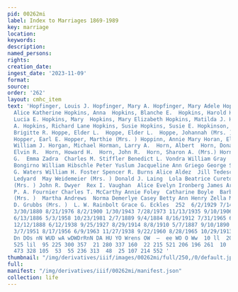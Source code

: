 ```yaml
---
pid: 00262mi
label: Index to Marriages 1869-1989
key: marriage
location: 
keywords: 
description: 
named_persons: 
rights: 
creation_date: 
ingest_date: '2023-11-09'
format: 
source: 
order: '262'
layout: cmhc_item
text: 'Hopfinger, Louis J. Hopfinger, Mary A. Hopfinger, Mary Adele Hopkins, Ada  Hopkins,
  Alice Katherine Hopkins, Anna  Hopkins, Blanche E.  Hopkins, Harold Howard Jr.  Hopkins,
  Lucia E. Hopkins, Mary  Hopkins, Mary Elizabeth Hopkins, Matilda J. Hopkins, Max
  A. Hopkins, Richard Lane Hopkins, Susie Hopkins, Susie E. Hopkinson, John H. Hoppe,
  Brigitte R. Hoppe, Elder L.  Hoppe, Elder L.  Hoppe, Johannah (Mrs. ) Hoppens, Bertha
  Hopper, Earl E. Hopper, Marthie (Mrs. ) Hoppinn, Annie Mary Horan, Elizabeth Horan,
  William J. Horgan, Michael Horman, Larry A.  Horn, Albert  Horn, Donald G.  Horn,
  Elvin R.  Horn, Howard H.  Horn, John R.  Horn, Sharon A. (Mrs.) Hornberg, Emil
  G.  Emma Zadra  Charles M. Stiffler Benedict L. Vondra William Gray  John Sebastian
  Bongirno William Hibschle Peter Yuslum Jacqueline Ann Griego George S. Earnest Patrick
  G. Waters William H. Foster Spencer R. Burns Alice Aldez  Jill Tedesco  W. H. Jaynor  Adelbert
  Ledyard  May Weidemeier (Mrs. ) Donald J. Laing  Lola Beatrice Cureton Marie Yones
  (Mrs. ) John R. Dwyer  Rex I. Vaughan  Alice Evelyn Ironberg James Arthur Crowley
  P. A. Fournier Charles T. McCarthy Annie Foley  Catharine Boyle  Barbara Y. Ringenberg
  (Mrs. )  Martha Andrews  Norma Demerlye Casey Betty Ann Henry Zella M. Adams  Florence
  D. Grubbs (Mrs. )  L. W. Rainbolt Grace G. Eckles  252  6/2/1929 7/14/1906 6/28/1944
  3/30/1880 8/21/1976 8/2/1900 1/30/1943 7/28/1973 11/13/1935 9/10/1906 11/5/1878
  6/13/1886 5/3/1958 10/23/1981 2/7/1889 9/4/1884 8/16/1912 7/31/1965 6/7/1928 11/11/1933
  12/12/1888 6/12/1938 9/25/1927 8/29/1914 8/8/1910 5/7/1887 9/10/1890 9/17/1889 8/30/1969
  3/7/1951 8/17/1956 6/9/1963 11/27/1938 9/22/1960 8/28/1965 10/29/1913  ~~ >  a"
  Dn DOs nN WUD wA wDWDrRnN DA HU YO Wrens OW  —  ee WO O Ww  10 ll  209 351 145  72
  525 lil  95 225 300 357  21 280 337 160  22 215 521 206 196 261  10  10 188 574
  473 328 105  53  55 236 313  48  25 107 214 552 '
thumbnail: "/img/derivatives/iiif/images/00262mi/full/250,/0/default.jpg"
full: 
manifest: "/img/derivatives/iiif/00262mi/manifest.json"
collection: life
---
```

